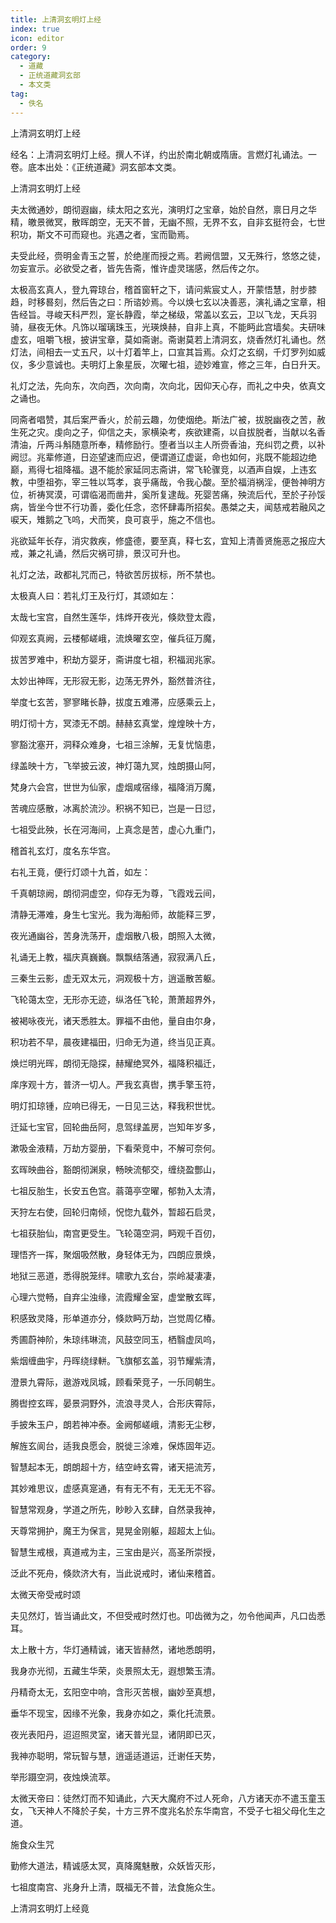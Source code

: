 ```yaml
---
title: 上清洞玄明灯上经
index: true
icon: editor
order: 9
category:
  - 道藏
  - 正统道藏洞玄部
  - 本文类
tag:
  - 佚名
---
```


上清洞玄明灯上经  

经名：上清洞玄明灯上经。撰人不详，约出於南北朝或隋唐。言燃灯礼诵法。一卷。底本出处：《正统道藏》洞玄部本文类。  

上清洞玄明灯上经  

夫太微通妙，朗彻遐幽，续太阳之玄光，演明灯之宝章，始於自然，禀日月之华精，皦景微冥，散晖朗空，无天不普，无幽不照，无界不玄，自非玄挺符会，七世积功，斯文不可而窥也。兆遇之者，宝而勖焉。  

夫受此经，赍明金青玉之誓，於绝崖而授之焉。若阙信盟，又无殊行，悠悠之徒，勿妄宣示。必欲受之者，皆先告斋，惟许虚灵瑞感，然后传之尔。  

太极高玄真人，登九霄琼台，稽首窗轩之下，请问紫宸丈人，开蒙悟慧，肘步膝趋，时移晷刻，然后告之曰：所谘妙焉。今以焕七玄以决善恶，演礼诵之宝章，相告经旨。寻峻天科严烈，寔长静霞，举之梯级，常盖以玄云，卫以飞龙，天兵羽骑，昼夜无休。凡饰以瑠璃珠玉，光瑛焕赫，自非上真，不能眄此宫墙矣。夫研味虚玄，咀嚼飞根，披讲宝章，莫如斋谢。斋谢莫若上清洞玄，烧香然灯礼诵也。然灯法，间相去一丈五尺，以十灯着竿上，口宣其旨焉。众灯之玄纲，千灯罗列如威仪，多少意诚也。夫明灯上象星辰，次曜七祖，迹妙难宣，修之三年，白日升天。  

礼灯之法，先向东，次向西，次向南，次向北，因仰天心存，而礼之中央，依真文之诵也。  

同斋者唱赞，其后案严香火，於前云趣，勿使烟绝。斯法广被，拔脱幽夜之苦，赦生死之灾。虔向之子，仰信之夫，家横染考，疾欲建斋，以自拔脱者，当献以名香清油，斤两斗斛随意所奉，精修励行。堕者当以主人所赍香油，充纠罚之费，以补阙愆。兆辈修道，日迩望速而应迟，便谓道辽虚诞，命也如何，兆既不能超边绝巅，焉得七祖降福。退不能於家延同志斋讲，常飞轮骤竞，以酒声自娱，上违玄教，中堕祖弥，宰三牲以笃孝，哀乎痛哉，令我心酸。至於福消祸淫，便咎神明方位，祈祷冥漠，可谓临渴而凿井，奚所复逮哉。死婴苦痛，殃流后代，至於子孙馁病，皆坐今世不行功善，委化任念，恣怀肆毒所招矣。愚桀之夫，闻慈戒若融风之唳天，雉鹅之飞呜，犬而笑，良可哀乎，施之不信也。  

兆欲延年长存，消灾救疾，修盛德，要至真，释七玄，宜知上清善贤施恶之报应大戒，兼之礼诵，然后灾祸可排，景汉可升也。  

礼灯之法，政都礼咒而己，特欲苦厉拔标，所不禁也。  

太极真人曰：若礼灯王及行灯，其颂如左：  

太哉七宝宫，自然生莲华，炜烨开夜光，倏欻登太霞，  

仰观玄真阙，云楼郁嵯峨，流焕曜玄空，催兵征万魔，  

拔苦罗难中，积劫方婴牙，斋讲度七祖，积福润兆家。  

太妙出神晖，无形寂无影，边荡无界外，豁然普济往，  

举度七玄苦，寥寥睹长静，拔度五难滞，应感乘云上，  

明灯彻十方，冥漆无不朗。赫赫玄真堂，煌煌映十方，  

寥豁沈塞开，洞释众难身，七祖三涂解，无复忧恼患，  

绿盖映十方，飞举披云波，神灯蔼九冥，烛朗摄山阿，  

梵身六会宫，世世为仙家，虚烟咸宿缘，福降消万魔，  

苦魂应感散，冰离於流沙。积祸不知已，岂是一日愆，  

七祖受此殃，长在河海间，上真念是苦，虚心九重门，  

稽首礼玄灯，度名东华宫。  

右礼王竟，便行灯颂十九首，如左：  

千真朝琼阙，朗彻洞虚空，仰存无为尊，飞霞戏云间，  

清静无滞难，身生七宝光。我为海船师，故能释三罗，  

夜光通幽谷，苦身洗荡开，虚烟散八极，朗照入太微，  

礼诵无上教，福庆真巍巍。飘飘结落通，寂寂满八丘，  

三秦生云影，虚无双太元，洞观极十方，逍遥散苦躯。  

飞轮蔼太空，无形亦无迹，纵洛任飞轮，萧萧超界外，  

被褐咏夜光，诸天悉胜太。罪福不由他，量自由尔身，  

积功若不早，晨夜建福田，归命无为道，终当见正真。  

焕烂明光晖，朗彻无隐探，赫耀绝冥外，福降积福迁，  

庠序观十方，普济一切人。严我玄真辔，携手擎玉符，  

明灯扣琼锺，应响已得无，一日见三达，释我积世忧。  

迁延七宝官，回轮曲岳阿，息驾绿盖房，岂知年岁多，  

漱吸金液精，万劫方婴册，下看荣竞中，不解可奈何。  

玄晖映曲谷，豁朗彻渊泉，畅映流郁交，缠绕盈酆山，  

七祖反胎生，长安五色宫。蓊蔼亭空曜，郁勃入太清，  

天狩左右使，回轮归南倾，怳惚九载外，暂超石启灵，  

七祖获胎仙，南宫更受生。飞轮蔼空洞，眄观千百仞，  

理悟齐一挥，聚烟吸然散，身轻体无为，四朗应景焕，  

地狱三恶道，悉得脱笼绊。啸歌九玄台，崇岭凝凄凄，  

心理六觉畅，自弃尘浊缘，流霞耀金室，虚堂散玄晖，  

积感致灵降，形单道亦分，倏欻眄万劫，岂觉周亿椿。  

秀圃蔚神阶，朱琼纬琳流，风鼓空同玉，栖翳虚凤呜，  

紫烟缠曲宇，丹晖绕绿軿。飞旗郁玄盖，羽节耀紫清，  

澄景九霄际，遨游戏凤城，顾看荣竞子，一乐同朝生。  

腾辔控玄晖，晏景洞野外，流浪寻灵人，合形庆霄际，  

手披朱玉户，朗若神冲泰。金阙郁嵯峨，清影无尘秽，  

解旌玄阆台，适我良愿会，脱徙三涂难，保炼固年迈。  

智慧起本无，朗朗超十方，结空峙玄霄，诸天挹流芳，  

其妙难思议，虚感真寔通，有有无不有，无无无不容。  

智慧常观身，学道之所先，眇眇入玄肆，自然录我神，  

天尊常拥护，魔王为保言，晃晃金刚躯，超超太上仙。  

智慧生戒根，真道戒为主，三宝由是兴，高圣所崇授，  

泛此不死舟，倏欻济大有，当此说戒时，诸仙来稽首。  

太微天帝受戒时颂  

夫见然灯，皆当诵此文，不但受戒时然灯也。叩齿微为之，勿令他闻声，凡口齿悉耳。  

太上散十方，华灯通精诚，诸天皆赫然，诸地悉朗明，  

我身亦光彻，五藏生华荣，炎景照太无，遐想繁玉清。  

丹精奇太无，玄阳空中响，含形灭苦根，幽妙至真想，  

垂华不现宝，因缘不光象，我身亦如之，乘化托流景。  

夜光表阳丹，迢迢照灵室，诸天普光显，诸阴即已灭，  

我神亦聪明，常玩智与慧，逍遥适道运，迁谢任天势，  

举形蹑空洞，夜烛焕流萃。  

太微天帝曰：徒然灯而不知诵此，六天大魔府不过人死命，八方诸天亦不遣玉童玉女，飞天神人不降於子矣，十方三界不度兆名於东华南宫，不受子七祖父母化生之道。  

施食众生咒  

勤修大道法，精诚感太冥，真降魔魅散，众妖皆灭形，  

七祖度南宫、兆身升上清，既福无不普，法食施众生。  

上清洞玄明灯上经竟  

